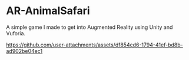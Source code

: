 # AR-AnimalSafari
A simple game I made to get into Augmented Reality using Unity and Vuforia.


https://github.com/user-attachments/assets/df854cd6-1794-41ef-bd8b-ad902be04ec1

